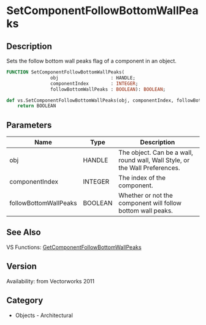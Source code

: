 # SetComponentFollowBottomWallPeaks

## Description
Sets the follow bottom wall peaks flag of a component in an object.

```pascal
FUNCTION SetComponentFollowBottomWallPeaks(
				obj                   : HANDLE;
				componentIndex        : INTEGER;
				followBottomWallPeaks : BOOLEAN): BOOLEAN;
```

```python
def vs.SetComponentFollowBottomWallPeaks(obj, componentIndex, followBottomWallPeaks):
    return BOOLEAN
```

## Parameters
|Name|Type|Description|
|---|---|---|
|obj|HANDLE|The object. Can be a wall, round wall, Wall Style, or the Wall Preferences.|
|componentIndex|INTEGER|The index of the component.|
|followBottomWallPeaks|BOOLEAN|Whether or not the component will follow bottom wall peaks.|

## See Also
VS Functions:
[GetComponentFollowBottomWallPeaks](GetComponentFollowBottomWallPeaks.md)

## Version
Availability: from Vectorworks 2011

## Category
* Objects - Architectural

